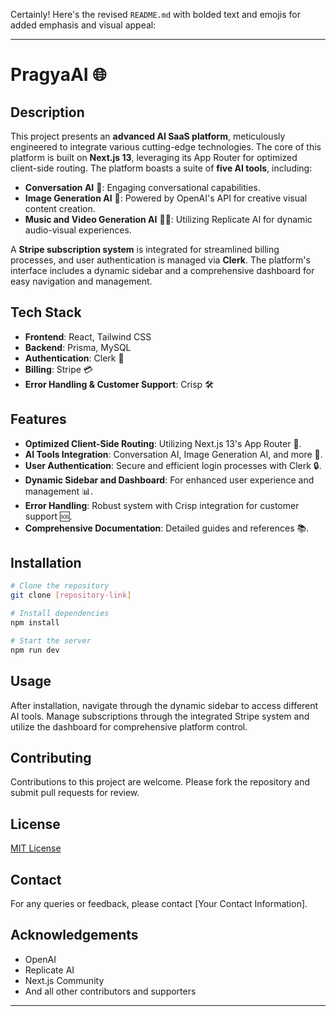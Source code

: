 Certainly! Here's the revised `README.md` with bolded text and emojis for added emphasis and visual appeal:

---

# PragyaAI 🌐

## Description
This project presents an **advanced AI SaaS platform**, meticulously engineered to integrate various cutting-edge technologies. The core of this platform is built on **Next.js 13**, leveraging its App Router for optimized client-side routing. The platform boasts a suite of **five AI tools**, including:

- **Conversation AI** 💬: Engaging conversational capabilities.
- **Image Generation AI** 🎨: Powered by OpenAI's API for creative visual content creation.
- **Music and Video Generation AI** 🎵🎥: Utilizing Replicate AI for dynamic audio-visual experiences.

A **Stripe subscription system** is integrated for streamlined billing processes, and user authentication is managed via **Clerk**. The platform's interface includes a dynamic sidebar and a comprehensive dashboard for easy navigation and management.

## Tech Stack
- **Frontend**: React, Tailwind CSS
- **Backend**: Prisma, MySQL
- **Authentication**: Clerk 🔐
- **Billing**: Stripe 💳
- **Error Handling & Customer Support**: Crisp 🛠️

## Features
- **Optimized Client-Side Routing**: Utilizing Next.js 13's App Router 🚀.
- **AI Tools Integration**: Conversation AI, Image Generation AI, and more 🧠.
- **User Authentication**: Secure and efficient login processes with Clerk 🔒.
- **Dynamic Sidebar and Dashboard**: For enhanced user experience and management 📊.
- **Error Handling**: Robust system with Crisp integration for customer support 🆘.
- **Comprehensive Documentation**: Detailed guides and references 📚.

## Installation

```bash
# Clone the repository
git clone [repository-link]

# Install dependencies
npm install

# Start the server
npm run dev
```

## Usage
After installation, navigate through the dynamic sidebar to access different AI tools. Manage subscriptions through the integrated Stripe system and utilize the dashboard for comprehensive platform control.

## Contributing
Contributions to this project are welcome. Please fork the repository and submit pull requests for review.

## License
[MIT License](LICENSE.md)

## Contact
For any queries or feedback, please contact [Your Contact Information].

## Acknowledgements
- OpenAI
- Replicate AI
- Next.js Community
- And all other contributors and supporters

---
